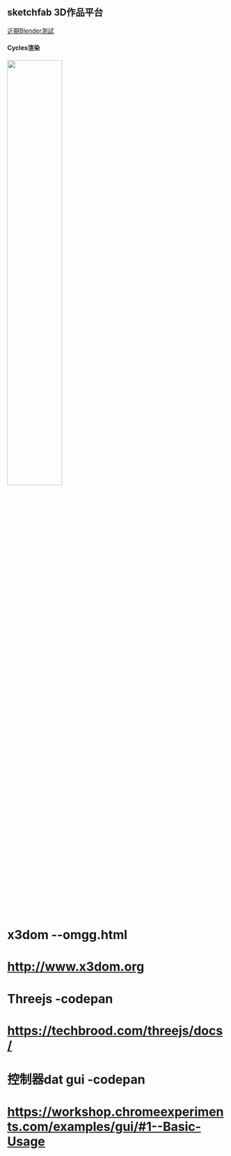 
## sketchfab 3D作品平台
[近期Blender測試](https://sketchfab.com/twblackbear)
#### Cycles渲染
<img src="https://tw-blackbear.github.io/3d-Test/Streetview.jpg" width="50%" height="50%"></img> 


# x3dom --omgg.html
# http://www.x3dom.org

# Threejs -codepan
# https://techbrood.com/threejs/docs/

# 控制器dat gui -codepan
# https://workshop.chromeexperiments.com/examples/gui/#1--Basic-Usage
